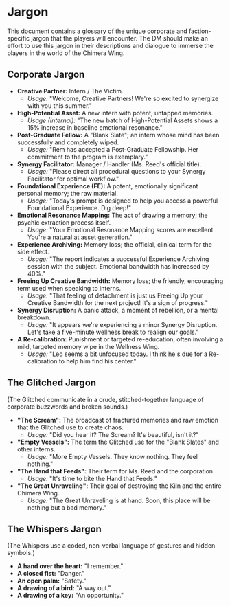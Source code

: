 # Jargon

This document contains a glossary of the unique corporate and faction-specific jargon that the players will encounter. The DM should make an effort to use this jargon in their descriptions and dialogue to immerse the players in the world of the Chimera Wing.

## Corporate Jargon

*   **Creative Partner:** Intern / The Victim.
    *   *Usage:* "Welcome, Creative Partners! We're so excited to synergize with you this summer."
*   **High-Potential Asset:** A new intern with potent, untapped memories.
    *   *Usage (Internal):* "The new batch of High-Potential Assets shows a 15% increase in baseline emotional resonance."
*   **Post-Graduate Fellow:** A "Blank Slate"; an intern whose mind has been successfully and completely wiped.
    *   *Usage:* "Rem has accepted a Post-Graduate Fellowship. Her commitment to the program is exemplary."
*   **Synergy Facilitator:** Manager / Handler (Ms. Reed's official title).
    *   *Usage:* "Please direct all procedural questions to your Synergy Facilitator for optimal workflow."
*   **Foundational Experience (FE):** A potent, emotionally significant personal memory; the raw material.
    *   *Usage:* "Today's prompt is designed to help you access a powerful Foundational Experience. Dig deep!"
*   **Emotional Resonance Mapping:** The act of drawing a memory; the psychic extraction process itself.
    *   *Usage:* "Your Emotional Resonance Mapping scores are excellent. You're a natural at asset generation."
*   **Experience Archiving:** Memory loss; the official, clinical term for the side effect.
    *   *Usage:* "The report indicates a successful Experience Archiving session with the subject. Emotional bandwidth has increased by 40%."
*   **Freeing Up Creative Bandwidth:** Memory loss; the friendly, encouraging term used when speaking to interns.
    *   *Usage:* "That feeling of detachment is just us Freeing Up your Creative Bandwidth for the next project! It's a sign of progress."
*   **Synergy Disruption:** A panic attack, a moment of rebellion, or a mental breakdown.
    *   *Usage:* "It appears we're experiencing a minor Synergy Disruption. Let's take a five-minute wellness break to realign our goals."
*   **A Re-calibration:** Punishment or targeted re-education, often involving a mild, targeted memory wipe in the Wellness Wing.
    *   *Usage:* "Leo seems a bit unfocused today. I think he's due for a Re-calibration to help him find his center."

## The Glitched Jargon

(The Glitched communicate in a crude, stitched-together language of corporate buzzwords and broken sounds.)

*   **"The Scream":** The broadcast of fractured memories and raw emotion that the Glitched use to create chaos.
    *   *Usage:* "Did you hear it? The Scream? It's beautiful, isn't it?"
*   **"Empty Vessels":** The term the Glitched use for the "Blank Slates" and other interns.
    *   *Usage:* "More Empty Vessels. They know nothing. They feel nothing."
*   **"The Hand that Feeds":** Their term for Ms. Reed and the corporation.
    *   *Usage:* "It's time to bite the Hand that Feeds."
*   **"The Great Unraveling":** Their goal of destroying the Kiln and the entire Chimera Wing.
    *   *Usage:* "The Great Unraveling is at hand. Soon, this place will be nothing but a bad memory."

## The Whispers Jargon

(The Whispers use a coded, non-verbal language of gestures and hidden symbols.)

*   **A hand over the heart:** "I remember."
*   **A closed fist:** "Danger."
*   **An open palm:** "Safety."
*   **A drawing of a bird:** "A way out."
*   **A drawing of a key:** "An opportunity."